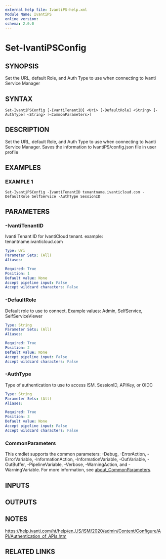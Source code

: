 ```yaml
---
external help file: IvantiPS-help.xml
Module Name: IvantiPS
online version:
schema: 2.0.0
---
```


# Set-IvantiPSConfig

## SYNOPSIS
Set the URL, default Role, and Auth Type to use when connecting to Ivanti Service Manager

## SYNTAX

```
Set-IvantiPSConfig [-IvantiTenantID] <Uri> [-DefaultRole] <String> [-AuthType] <String> [<CommonParameters>]
```

## DESCRIPTION
Set the URL, default Role, and Auth Type to use when connecting to Ivanti Service Manager.
Saves the information to IvantiPS/config.json file in user profile

## EXAMPLES

### EXAMPLE 1
```
Set-IvantiPSConfig -IvantiTenantID tenantname.ivanticloud.com -DefaultRole SelfService -AuthType SessionID
```

## PARAMETERS

### -IvantiTenantID
Ivanti Tenant ID for IvantiCloud tenant.
example: tenantname.ivanticloud.com

```yaml
Type: Uri
Parameter Sets: (All)
Aliases:

Required: True
Position: 1
Default value: None
Accept pipeline input: False
Accept wildcard characters: False
```

### -DefaultRole
Default role to use to connect.
Example values: Admin, SelfService, SelfServiceViewer

```yaml
Type: String
Parameter Sets: (All)
Aliases:

Required: True
Position: 2
Default value: None
Accept pipeline input: False
Accept wildcard characters: False
```

### -AuthType
Type of authentication to use to access ISM.
SessionID, APIKey, or OIDC

```yaml
Type: String
Parameter Sets: (All)
Aliases:

Required: True
Position: 3
Default value: None
Accept pipeline input: False
Accept wildcard characters: False
```

### CommonParameters
This cmdlet supports the common parameters: -Debug, -ErrorAction, -ErrorVariable, -InformationAction, -InformationVariable, -OutVariable, -OutBuffer, -PipelineVariable, -Verbose, -WarningAction, and -WarningVariable. For more information, see [about_CommonParameters](http://go.microsoft.com/fwlink/?LinkID=113216).

## INPUTS

## OUTPUTS

## NOTES
https://help.ivanti.com/ht/help/en_US/ISM/2020/admin/Content/Configure/API/Authentication_of_APIs.htm

## RELATED LINKS
